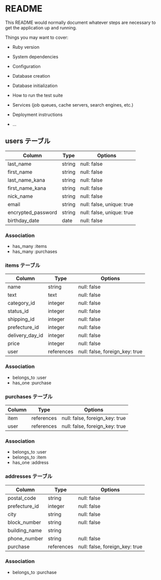 # README

This README would normally document whatever steps are necessary to get the
application up and running.

Things you may want to cover:

* Ruby version

* System dependencies

* Configuration

* Database creation

* Database initialization

* How to run the test suite

* Services (job queues, cache servers, search engines, etc.)

* Deployment instructions

* ...


## users  テーブル

| Column              | Type       | Options                        |
| ------------------- | ---------- | ------------------------------ |
| last_name           | string     | null: false                    |
| first_name          | string     | null: false                    |
| last_name_kana      | string     | null: false                    |
| first_name_kana     | string     | null: false                    |
| nick_name           | string     | null: false                    |
| email               | string     | null: false, unique: true      |
| encrypted_password  | string     | null: false, unique: true      |
| birthday_date       | date       | null: false                    |


### Association
- has_many :items
- has_many :purchases


### items  テーブル

| Column           | Type       | Options                          |
| ---------------- | ---------- | -------------------------------- |
| name             | string     | null: false                      |
| text             | text       | null: false                      |
| category_id      | integer    | null: false                      |
| status_id        | integer    | null: false                      |
| shipping_id      | integer    | null: false                      |
| prefecture_id    | integer    | null: false                      |
| delivery_day_id | integer     | null: false                      |
| price            | integer    | null: false                      |
| user             | references | null: false, foreign_key: true   |

### Association
- belongs_to :user
- has_one :purchase



### purchases  テーブル

| Column          | Type       | Options                        |
| --------------- | ---------- | ------------------------------ |
| item            | references | null: false, foreign_key: true |
| user            | references | null: false, foreign_key: true |

### Association
- belongs_to :user
- belongs_to :item
- has_one :address


### addresses  テーブル

| Column          | Type       | Options                        |
| --------------- | ---------- | ------------------------------ |
| postal_code     | string     | null: false                    |
| prefecture_id   | integer    | null: false                    |
| city            | string     | null: false                    |
| block_number    | string     | null: false                    |
| building_name   | string     |                                |
| phone_number    | string     | null: false                    |
| purchase        | references | null: false, foreign_key: true |

### Association
- belongs_to :purchase

